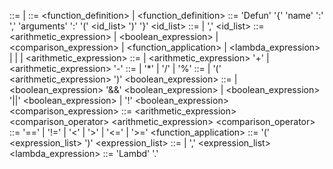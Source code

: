 <program> ::= <statement> | <statement> <program>
<statement> ::= <function_definition> | <expression>
<function_definition> ::= 'Defun' '{' 'name' ':' <id> ',' 'arguments' ':' '(' <id_list> ')' '}' <expression>
<id_list> ::= <id> | <id> ',' <id_list>
<expression> ::= <arithmetic_expression> | <boolean_expression> | <comparison_expression> | <function_application> | <lambda_expression> | <id> | <number> | <bool>
<arithmetic_expression> ::= <term> | <arithmetic_expression> '+' <term> | <arithmetic_expression> '-' <term>
<term> ::= <factor> | <term> '*' <factor> | <term> '/' <factor> | <term> '%' <factor>
<factor> ::= <number> | '(' <arithmetic_expression> ')'
<boolean_expression> ::= <bool> | <boolean_expression> '&&' <boolean_expression> | <boolean_expression> '||' <boolean_expression> | '!' <boolean_expression>
<comparison_expression> ::= <arithmetic_expression> <comparison_operator> <arithmetic_expression>
<comparison_operator> ::= '==' | '!=' | '<' | '>' | '<=' | '>='
<function_application> ::= <id> '(' <expression_list> ')'
<expression_list> ::= <expression> | <expression> ',' <expression_list>
<lambda_expression> ::= 'Lambd' <id> '.' <expression>
